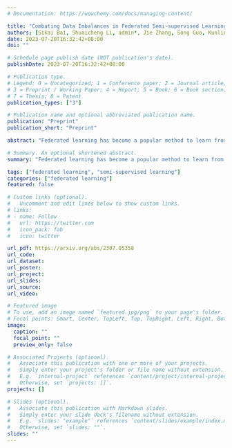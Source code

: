 ```yaml
---
# Documentation: https://wowchemy.com/docs/managing-content/

title: "Combating Data Imbalances in Federated Semi-supervised Learning with Dual Regulators"
authors: [Sikai Bai, Shuaicheng Li, admin*, Jie Zhang, Song Guo, Kunlin Yang, Jun Hou, Shuai Zhang, Junyu Gao, Shuai Yi]
date: 2023-07-20T16:32:42+08:00
doi: ""

# Schedule page publish date (NOT publication's date).
publishDate: 2023-07-20T16:32:42+08:00

# Publication type.
# Legend: 0 = Uncategorized; 1 = Conference paper; 2 = Journal article;
# 3 = Preprint / Working Paper; 4 = Report; 5 = Book; 6 = Book section;
# 7 = Thesis; 8 = Patent
publication_types: ["3"]

# Publication name and optional abbreviated publication name.
publication: "Preprint"
publication_short: "Preprint"

abstract: "Federated learning has become a popular method to learn from decentralized heterogeneous data. Federated semi-supervised learning (FSSL) emerges to train models from a small fraction of labeled data due to label scarcity on decentralized clients. Existing FSSL methods assume independent and identically distributed (IID) labeled data across clients and consistent class distribution between labeled and unlabeled data within a client. This work studies a more practical and challenging scenario of FSSL, where data distribution is different not only across clients but also within a client between labeled and unlabeled data. To address this challenge, we propose a novel FSSL framework with dual regulators, FedDure.} FedDure lifts the previous assumption with a coarse-grained regulator (C-reg) and a fine-grained regulator (F-reg): C-reg regularizes the updating of the local model by tracking the learning effect on labeled data distribution; F-reg learns an adaptive weighting scheme tailored for unlabeled instances in each client. We further formulate the client model training as bi-level optimization that adaptively optimizes the model in the client with two regulators. Theoretically, we show the convergence guarantee of the dual regulators. Empirically, we demonstrate that FedDure is superior to the existing methods across a wide range of settings, notably by more than 11% on CIFAR-10 and CINIC-10 datasets."

# Summary. An optional shortened abstract.
summary: "Federated learning has become a popular method to learn from decentralized heterogeneous data. Federated semi-supervised learning (FSSL) emerges to train models from a small fraction of labeled data due to label scarcity on decentralized clients. Existing FSSL methods assume independent and identically distributed (IID) labeled data across clients and consistent class distribution between labeled and unlabeled data within a client. This work studies a more practical and challenging scenario of FSSL, where data distribution is different not only across clients but also within a client between labeled and unlabeled data. To address this challenge, we propose a novel FSSL framework with dual regulators, FedDure.} FedDure lifts the previous assumption with a coarse-grained regulator (C-reg) and a fine-grained regulator (F-reg): C-reg regularizes the updating of the local model by tracking the learning effect on labeled data distribution; F-reg learns an adaptive weighting scheme tailored for unlabeled instances in each client. We further formulate the client model training as bi-level optimization that adaptively optimizes the model in the client with two regulators. Theoretically, we show the convergence guarantee of the dual regulators. Empirically, we demonstrate that FedDure is superior to the existing methods across a wide range of settings, notably by more than 11% on CIFAR-10 and CINIC-10 datasets."

tags: ["federated learning", "semi-supervised learning"]
categories: ["federated learning"]
featured: false

# Custom links (optional).
#   Uncomment and edit lines below to show custom links.
# links:
# - name: Follow
#   url: https://twitter.com
#   icon_pack: fab
#   icon: twitter

url_pdf: https://arxiv.org/abs/2307.05358
url_code:
url_dataset:
url_poster:
url_project:
url_slides:
url_source:
url_video:

# Featured image
# To use, add an image named `featured.jpg/png` to your page's folder. 
# Focal points: Smart, Center, TopLeft, Top, TopRight, Left, Right, BottomLeft, Bottom, BottomRight.
image:
  caption: ""
  focal_point: ""
  preview_only: false

# Associated Projects (optional).
#   Associate this publication with one or more of your projects.
#   Simply enter your project's folder or file name without extension.
#   E.g. `internal-project` references `content/project/internal-project/index.md`.
#   Otherwise, set `projects: []`.
projects: []

# Slides (optional).
#   Associate this publication with Markdown slides.
#   Simply enter your slide deck's filename without extension.
#   E.g. `slides: "example"` references `content/slides/example/index.md`.
#   Otherwise, set `slides: ""`.
slides: ""
---
```

